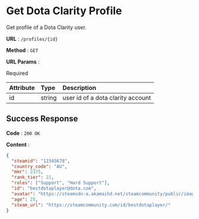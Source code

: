 # Get Dota Clarity Profile

Get profile of a Dota Clarity user.

**URL** : `/profiles/{id}`

**Method** : `GET`

**URL Params** :

Required

| Attribute | Type   | Description                       |
| :-------- | :----- | :-------------------------------- |
| id        | string | user id of a dota clarity account |

## Success Response

**Code** : `200 OK`

**Content** :

```json
{
  "steamid": "12345678",
  "country_code": "AU",
  "mmr": 2375,
  "rank_tier": 21,
  "roles": ["Support", "Hard Support"],
  "id": "bestdotaplayer@dota.com",
  "avatar": "https://steamcdn-a.akamaihd.net/steamcommunity/public/images/avatars/e2/123456789.jpg",
  "age": 25,
  "steam_url": "https://steamcommunity.com/id/bestdotaplayer/"
}
```
